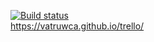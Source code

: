 [![Build status](https://ci.appveyor.com/api/projects/status/bga0o9qu8840v2y3?svg=true)](https://ci.appveyor.com/project/vatruwca/trello)  
https://vatruwca.github.io/trello/
